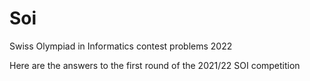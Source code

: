 # Soi
Swiss Olympiad in Informatics contest problems 2022


Here are the answers to the first round of the 2021/22 SOI competition
